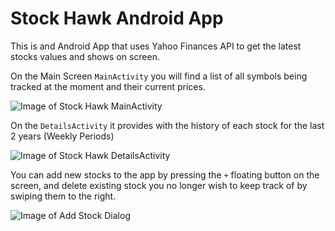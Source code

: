# Stock Hawk Android App

This is and Android App that uses Yahoo Finances API to get the latest stocks values and shows on screen.

On the Main Screen `MainActivity` you will find a list of all symbols being tracked at the moment
and their current prices.

![Image of Stock Hawk MainActivity](https://george-studenko.github.io/images/StockHawk/MainActivity.png)

On the `DetailsActivity` it provides with the history of each stock for the last 2 years (Weekly Periods)

![Image of Stock Hawk DetailsActivity](https://george-studenko.github.io/images/StockHawk/DetailsActivity.png)

You can add new stocks to the app by pressing the `+` floating button on the screen, and delete 
existing stock you no longer wish to keep track of by swiping them to the right.

![Image of Add Stock Dialog](https://george-studenko.github.io/images/StockHawk/Add-Stock.png)



